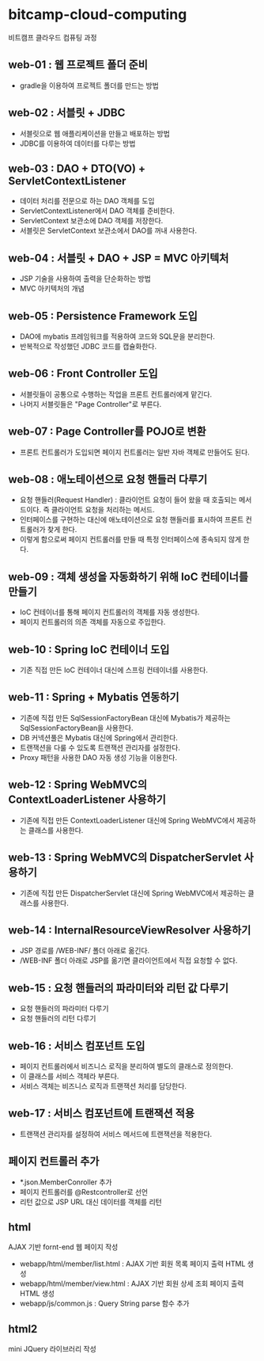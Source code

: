 # bitcamp-cloud-computing
비트캠프 클라우드 컴퓨팅 과정

## web-01 : 웹 프로젝트 폴더 준비
- gradle을 이용하여 프로젝트 폴더를 만드는 방법 

## web-02 : 서블릿 + JDBC
- 서블릿으로 웹 애플리케이션을 만들고 배포하는 방법
- JDBC를 이용하여 데이터를 다루는 방법

## web-03 : DAO + DTO(VO) + ServletContextListener
- 데이터 처리를 전문으로 하는 DAO 객체를 도입
- ServletContextListener에서 DAO 객체를 준비한다.
- ServletContext 보관소에 DAO 객체를 저장한다.
- 서블릿은 ServletContext 보관소에서 DAO를 꺼내 사용한다.

## web-04 : 서블릿 + DAO + JSP = MVC 아키텍처
- JSP 기술을 사용하여 출력을 단순화하는 방법
- MVC 아키텍처의 개념 

## web-05 : Persistence Framework 도입 
- DAO에 mybatis 프레임워크를 적용하여 코드와 SQL문을 분리한다.
- 반복적으로 작성했던 JDBC 코드를 캡슐화한다.

## web-06 : Front Controller 도입
- 서블릿들이 공통으로 수행하는 작업을 프론트 컨트롤러에게 맡긴다.
- 나머지 서블릿들은 "Page Controller"로 부른다.

## web-07 : Page Controller를 POJO로 변환
- 프론트 컨트롤러가 도입되면 페이지 컨트롤러는 일반 자바 객체로 만들어도 된다. 

## web-08 : 애노테이션으로 요청 핸들러 다루기
- 요청 핸들러(Request Handler) : 클라이언트 요청이 들어 왔을 때 호출되는 메서드이다. 즉 클라이언트 요청을 처리하는 메서드.
- 인터페이스를 구현하는 대신에 애노테이션으로 요청 핸들러를 표시하여 프론트 컨트롤러가 찾게 한다.
- 이렇게 함으로써 페이지 컨트롤러를 만들 때 특정 인터페이스에 종속되지 않게 한다.

## web-09 : 객체 생성을 자동화하기 위해 IoC 컨테이너를 만들기
- IoC 컨테이너를 통해 페이지 컨트롤러의 객체를 자동 생성한다.
- 페이지 컨트롤러의 의존 객체를 자동으로 주입한다.

## web-10 : Spring IoC 컨테이너 도입
- 기존 직접 만든 IoC 컨테이너 대신에 스프링 컨테이너를 사용한다.

## web-11 : Spring + Mybatis 연동하기
- 기존에 직접 만든 SqlSessionFactoryBean 대신에 Mybatis가 제공하는 SqlSessionFactoryBean을 사용한다.
- DB 커넥션풀은 Mybatis 대신에 Spring에서 관리한다.
- 트랜잭션을 다룰 수 있도록 트랜잭션 관리자를 설정한다.
- Proxy 패턴을 사용한 DAO 자동 생성 기능을 이용한다.

## web-12 : Spring WebMVC의 ContextLoaderListener 사용하기
- 기존에 직접 만든 ContextLoaderListener 대신에 Spring WebMVC에서 제공하는 클래스를 사용한다.

## web-13 : Spring WebMVC의 DispatcherServlet 사용하기
- 기존에 직접 만든 DispatcherServlet 대신에 Spring WebMVC에서 제공하는 클래스를 사용한다.

## web-14 : InternalResourceViewResolver 사용하기
- JSP 경로를 /WEB-INF/ 폴더 아래로 옮긴다.
- /WEB-INF 폴더 아래로 JSP를 옮기면 클라이언트에서 직접 요청할 수 없다. 

## web-15 : 요청 핸들러의 파라미터와 리턴 값 다루기
- 요청 핸들러의 파라미터 다루기
- 요청 핸들러의 리턴 다루기

## web-16 : 서비스 컴포넌트 도입
- 페이지 컨트롤러에서 비즈니스 로직을 분리하여 별도의 클래스로 정의한다.
- 이 클래스를 서비스 객체라 부른다.
- 서비스 객체는 비즈니스 로직과 트랜잭션 처리를 담당한다.

## web-17 : 서비스 컴포넌트에 트랜잭션 적용
- 트랜잭션 관리자를 설정하여 서비스 메서드에 트랜잭션을 적용한다.


## 페이지 컨트롤러 추가
- *.json.MemberConroller 추가
- 페이지 컨트롤러를 @Restcontroller로 선언
- 리턴 값으로 JSP URL 대신 데이터를 객체를 리턴

## html 
AJAX 기반 fornt-end 웹 페이지 작성
 - webapp/html/member/list.html : AJAX 기반 회원 목록 페이지 출력 HTML 생성 
 - webapp/html/member/view.html : AJAX 기반 회원 상세 조회 페이지 출력 HTML 생성
 - webapp/js/common.js : Query String parse 함수 추가 

 ## html2 
 mini JQuery 라이브러리 작성




